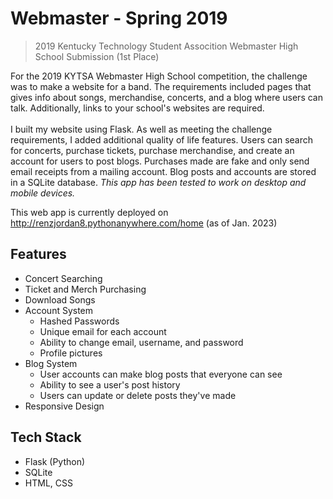 # Webmaster - Spring 2019
>2019 Kentucky Technology Student Assocition Webmaster High School Submission (1st Place)

For the 2019 KYTSA Webmaster High School competition, the challenge was to make a website for a band. The requirements included pages that gives info about songs, merchandise, 
concerts, and a blog where users can talk. Additionally, links to your school's websites are required. <br/><br/>
I built my website using Flask. As well as meeting the challenge requirements, I added additional quality of life features. 
Users can search for concerts, purchase tickets, purchase merchandise, and create an account for users to post blogs.
Purchases made are fake and only send email receipts from a mailing account. Blog posts and accounts are stored in a SQLite database.
*This app has been tested to work on desktop and mobile devices.*

This web app is currently deployed on http://renzjordan8.pythonanywhere.com/home (as of Jan. 2023)
<br/>

## Features

* Concert Searching
* Ticket and Merch Purchasing
* Download Songs
* Account System
  * Hashed Passwords
  * Unique email for each account
  * Ability to change email, username, and password
  * Profile pictures
* Blog System
  * User accounts can make blog posts that everyone can see
  * Ability to see a user's post history
  * Users can update or delete posts they've made
* Responsive Design
  
 

## Tech Stack

* Flask (Python)
* SQLite
* HTML, CSS

